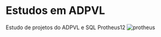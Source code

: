 # Estudos em ADPVL
 Estudo de projetos do ADPVL e SQL Protheus12
![protheus](https://github.com/gameiftech/Estudos-em-ADPVL/assets/126339810/003c6614-d40a-4a21-ab0b-15b59438431d)
